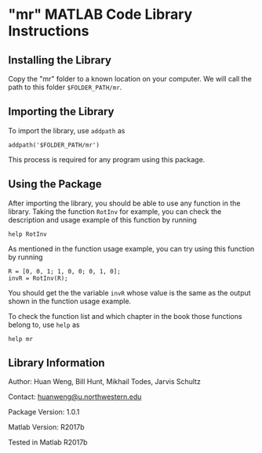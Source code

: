 # "mr" MATLAB Code Library Instructions #

## Installing the Library ##

Copy the "mr" folder to a known location on your computer. We will call the
path to this folder `$FOLDER_PATH/mr`.

## Importing the Library ##

To import the library, use `addpath` as

```
addpath('$FOLDER_PATH/mr')
```

This process is required for any program using this package.

## Using the Package ##

After importing the library, you should be able to use any function in the 
library. Taking the function `RotInv` for example, you can check the 
description and usage example of this function by running

```
help RotInv
```

As mentioned in the function usage example, you can try using this function
by running

```
R = [0, 0, 1; 1, 0, 0; 0, 1, 0];
invR = RotInv(R);
```

You should get the the variable `invR` whose value is the same as the output
shown in the function usage example.

To check the function list and which chapter in the book those functions 
belong to, use `help` as 

```
help mr
```

## Library Information ##

Author: Huan Weng, Bill Hunt, Mikhail Todes, Jarvis Schultz

Contact: huanweng@u.northwestern.edu

Package Version: 1.0.1

Matlab Version: R2017b

Tested in Matlab R2017b
